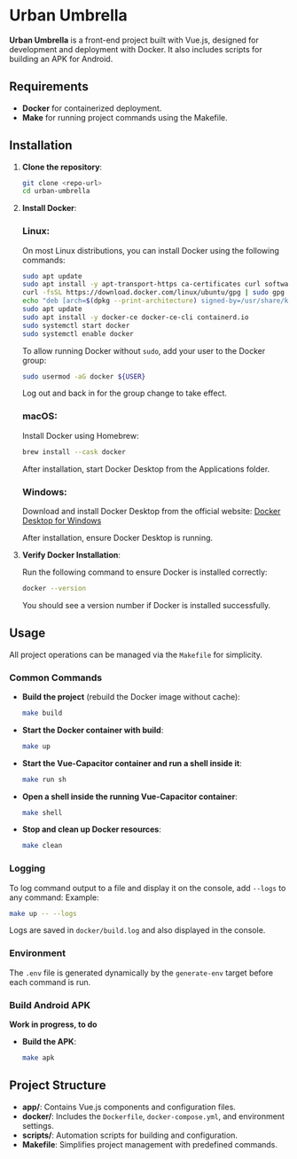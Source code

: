 # Urban Umbrella

**Urban Umbrella** is a front-end project built with Vue.js, designed for development and deployment with Docker. It also includes scripts for building an APK for Android.

## Requirements

- **Docker** for containerized deployment.
- **Make** for running project commands using the Makefile.

## Installation

1. **Clone the repository**:
   ```bash
   git clone <repo-url>
   cd urban-umbrella
   ```

2. **Install Docker**:

   ### Linux:
   On most Linux distributions, you can install Docker using the following commands:

   ```bash
   sudo apt update
   sudo apt install -y apt-transport-https ca-certificates curl software-properties-common
   curl -fsSL https://download.docker.com/linux/ubuntu/gpg | sudo gpg --dearmor -o /usr/share/keyrings/docker-archive-keyring.gpg
   echo "deb [arch=$(dpkg --print-architecture) signed-by=/usr/share/keyrings/docker-archive-keyring.gpg] https://download.docker.com/linux/ubuntu $(lsb_release -cs) stable" | sudo tee /etc/apt/sources.list.d/docker.list > /dev/null
   sudo apt update
   sudo apt install -y docker-ce docker-ce-cli containerd.io
   sudo systemctl start docker
   sudo systemctl enable docker
   ```

   To allow running Docker without `sudo`, add your user to the Docker group:

   ```bash
   sudo usermod -aG docker ${USER}
   ```

   Log out and back in for the group change to take effect.

   ### macOS:
   Install Docker using Homebrew:

   ```bash
   brew install --cask docker
   ```

   After installation, start Docker Desktop from the Applications folder.

   ### Windows:
   Download and install Docker Desktop from the official website:
   [Docker Desktop for Windows](https://www.docker.com/products/docker-desktop)

   After installation, ensure Docker Desktop is running.

3. **Verify Docker Installation**:

   Run the following command to ensure Docker is installed correctly:

   ```bash
   docker --version
   ```

   You should see a version number if Docker is installed successfully.

## Usage

All project operations can be managed via the `Makefile` for simplicity.

### Common Commands

- **Build the project** (rebuild the Docker image without cache):
  ```bash
  make build
  ```

- **Start the Docker container with build**:
  ```bash
  make up
  ```

- **Start the Vue-Capacitor container and run a shell inside it**:
  ```bash
  make run sh
  ```

- **Open a shell inside the running Vue-Capacitor container**:
  ```bash
  make shell
  ```

- **Stop and clean up Docker resources**:
  ```bash
  make clean
  ```

### Logging

To log command output to a file and display it on the console, add `--logs` to any command:
Example:
```bash
make up -- --logs
```

Logs are saved in `docker/build.log` and also displayed in the console.

### Environment

The `.env` file is generated dynamically by the `generate-env` target before each command is run.

### Build Android APK

**Work in progress, to do**

- **Build the APK**:
  ```bash
  make apk
  ```

## Project Structure

- **app/**: Contains Vue.js components and configuration files.
- **docker/**: Includes the `Dockerfile`, `docker-compose.yml`, and environment settings.
- **scripts/**: Automation scripts for building and configuration.
- **Makefile**: Simplifies project management with predefined commands.

